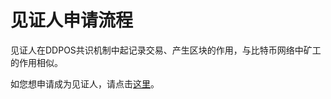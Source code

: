# 见证人申请流程

见证人在DDPOS共识机制中起记录交易、产生区块的作用，与比特币网络中矿工的作用相似。

如您想申请成为见证人，请点击[这里](https://github.com/rui-coin/rui-core/wiki/how_to_become_an_active_witness)。



